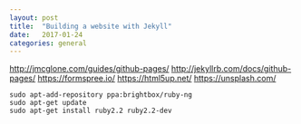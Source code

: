 ```yaml
---
layout: post
title:  "Building a website with Jekyll"
date:   2017-01-24
categories: general
---
```

http://jmcglone.com/guides/github-pages/
http://jekyllrb.com/docs/github-pages/
https://formspree.io/
https://html5up.net/
https://unsplash.com/

```
sudo apt-add-repository ppa:brightbox/ruby-ng
sudo apt-get update
sudo apt-get install ruby2.2 ruby2.2-dev
```
